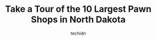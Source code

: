 ---
layout: ampstory
image: https://i0.wp.com/paketmu.com/wp-content/uploads/2023/06/mister-money-usa-60-0-in-north-dakota-1686372545.jpeg?resize=640,853
author: techidn
featured: false
description: Explore the diverse Pawn Shop scene in North Dakota, home to an incredible selection of 10 establishments catering to every taste. Whether youre in search of iconic favorites or undiscovere
title: Take a Tour of the 10 Largest Pawn Shops in North Dakota
cover:
   title: Take a Tour of the 10 Largest Pawn Shops in North Dakota
   subtitle: RICKPATE
   background: https://paketmu.com/wp-content/uploads/2023/06/mister-money-usa-60-0-in-north-dakota-1686372545.jpeg

pages: 
 - layout: thirds
   top: <h1>#1 First National Pawn</h1>
   bottom: "<p>I felt really uncomfortable the entire time I was in here some old lady was really rude for absolutely no reason made it a very bad experience will never go back</p>"
   background: https://paketmu.com/wp-content/uploads/2023/06/mister-money-usa-60-1-in-north-dakota-1686372547.jpeg
   backgroundblur: true
 - layout: thirds
   top: <h1>#2 First National Pawn</h1>
   bottom: "<p>We purchased a Louis Vuitton purse,  checked on a certain code checker website  ( not Louis vuitton) and it came back good. So, we purchased,  got home, I double checked </p>"
   background: https://paketmu.com/wp-content/uploads/2023/06/mister-money-usa-60-2-in-north-dakota-1686372548.jpeg
   cta:
      link: https://paketmu.com/take-a-tour-of-the-10-largest-pawn-shops-in-north-dakota/
      text: Take a Tour of the 10 Largest Pawn Shops in North Dakota
 - layout: thirds
   top: <h1>#3 First National Pawn</h1>
   bottom: "<p>Dont do business here. Brought a guitar amp in to sell which sells all over the internet for $160, all they would offer me was $40 or a ticket to the door. Sold anothe</p>"
   background: https://paketmu.com/wp-content/uploads/2023/06/mister-money-usa-60-3-in-north-dakota-1686372548.jpeg
   cta:
      link: https://paketmu.com/take-a-tour-of-the-10-largest-pawn-shops-in-north-dakota/
      text: Take a Tour of the 10 Largest Pawn Shops in North Dakota
 - layout: thirds
   top: <h1>#4 MinDak Gold & Silver</h1>
   bottom: "<p>4955 17th Ave. S, Suite 114, Fargo, ND 58103, United States</p>"
   background: https://images.unsplash.com/photo-1620421680010-0766ff230392?ixlib=rb-4.0.3&ixid=MnwxMjA3fDB8MHxwaG90by1wYWdlfHx8fGVufDB8fHx8&auto=format&fit=crop&w=640&h=853&q=80
   cta:
      link: https://paketmu.com/take-a-tour-of-the-10-largest-pawn-shops-in-north-dakota/
      text: Take a Tour of the 10 Largest Pawn Shops in North Dakota
 - layout: thirds
   top: <h1>#5 North Sky Pawn</h1>
   bottom: "<p>4607 Memorial Hwy, Mandan, ND 58554, United States</p>"
   background: https://images.unsplash.com/photo-1618005182384-a83a8bd57fbe?ixlib=rb-4.0.3&ixid=MnwxMjA3fDB8MHxwaG90by1wYWdlfHx8fGVufDB8fHx8&auto=format&fit=crop&w=640&h=853&q=80
   cta:
      link: https://paketmu.com/take-a-tour-of-the-10-largest-pawn-shops-in-north-dakota/
      text: Take a Tour of the 10 Largest Pawn Shops in North Dakota
 - layout: thirds
   top: <h1>#6 Dakota Pawnbrokers</h1>
   bottom: "<p>409 W Burdick Expy, Minot, ND 58701, United States</p>"
   background: https://images.unsplash.com/photo-1608501821300-4f99e58bba77?ixlib=rb-4.0.3&ixid=MnwxMjA3fDB8MHxwaG90by1wYWdlfHx8fGVufDB8fHx8&auto=format&fit=crop&w=640&h=853&q=80
   cta:
      link: https://paketmu.com/take-a-tour-of-the-10-largest-pawn-shops-in-north-dakota/
      text: Take a Tour of the 10 Largest Pawn Shops in North Dakota
 - layout: thirds
   top: <h1>#7 Used-A-Bit Sales and Pawn</h1>
   bottom: "<p>855 45th St S D, Fargo, ND 58103, United States</p>"
   background: https://images.unsplash.com/photo-1608411404720-c8f0417bcdba?ixlib=rb-4.0.3&ixid=MnwxMjA3fDB8MHxwaG90by1wYWdlfHx8fGVufDB8fHx8&auto=format&fit=crop&w=640&h=853&q=80
   cta:
      link: https://paketmu.com/take-a-tour-of-the-10-largest-pawn-shops-in-north-dakota/
      text: Take a Tour of the 10 Largest Pawn Shops in North Dakota
 - layout: thirds
   middle: Continue reading...
   background: https://images.unsplash.com/photo-1552083974-186346191183?ixlib=rb-4.0.3&ixid=MnwxMjA3fDB8MHxwaG90by1wYWdlfHx8fGVufDB8fHx8&auto=format&fit=crop&w=640&h=853&q=80
   cta:
      link: https://paketmu.com/take-a-tour-of-the-10-largest-pawn-shops-in-north-dakota/
      text: Take a Tour of the 10 Largest Pawn Shops in North Dakota
      
---
